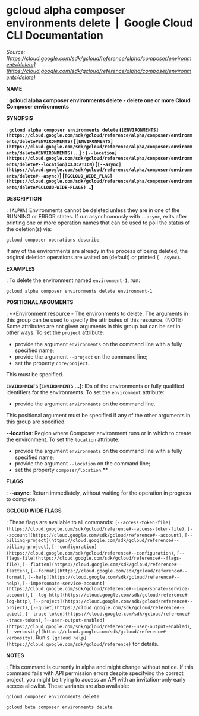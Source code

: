# gcloud alpha composer environments delete  |  Google Cloud CLI Documentation

*Source: [https://cloud.google.com/sdk/gcloud/reference/alpha/composer/environments/delete](https://cloud.google.com/sdk/gcloud/reference/alpha/composer/environments/delete)*

**NAME**

: **gcloud alpha composer environments delete - delete one or more Cloud Composer environments**

**SYNOPSIS**

: **`gcloud alpha composer environments delete` (`[ENVIRONMENTS](https://cloud.google.com/sdk/gcloud/reference/alpha/composer/environments/delete#ENVIRONMENTS)` [`[ENVIRONMENTS](https://cloud.google.com/sdk/gcloud/reference/alpha/composer/environments/delete#ENVIRONMENTS)` …] : `[--location](https://cloud.google.com/sdk/gcloud/reference/alpha/composer/environments/delete#--location)`=`LOCATION`) [`[--async](https://cloud.google.com/sdk/gcloud/reference/alpha/composer/environments/delete#--async)`] [`[GCLOUD_WIDE_FLAG](https://cloud.google.com/sdk/gcloud/reference/alpha/composer/environments/delete#GCLOUD-WIDE-FLAGS) …`]**

**DESCRIPTION**

: `(ALPHA)` Environments cannot be deleted unless they are in one of
the RUNNING or ERROR states. If run asynchronously with `--async`,
exits after printing one or more operation names that can be used to poll the
status of the deletion(s) via:

```
gcloud composer operations describe
```

If any of the environments are already in the process of being deleted, the
original deletion operations are waited on (default) or printed
(`--async`).

**EXAMPLES**

: To delete the environment named
``environment-1``, run:

```
gcloud alpha composer environments delete environment-1
```

**POSITIONAL ARGUMENTS**

: **Environment resource - The environments to delete. The arguments in this group
can be used to specify the attributes of this resource. (NOTE) Some attributes
are not given arguments in this group but can be set in other ways.
To set the `project` attribute:

- provide the argument `environments` on the command line with a fully
specified name;
- provide the argument `--project` on the command line;
- set the property `core/project`.

This must be specified.

**`ENVIRONMENTS` [`ENVIRONMENTS` …]**:
IDs of the environments or fully qualified identifiers for the environments.
To set the `environment` attribute:

- provide the argument `environments` on the command line.

This positional argument must be specified if any of the other arguments in this
group are specified.

**--location**:
Region where Composer environment runs or in which to create the environment.
To set the `location` attribute:

- provide the argument `environments` on the command line with a fully
specified name;
- provide the argument `--location` on the command line;
- set the property `composer/location`.**

**FLAGS**

: **--async**:
Return immediately, without waiting for the operation in progress to complete.

**GCLOUD WIDE FLAGS**

: These flags are available to all commands: `[--access-token-file](https://cloud.google.com/sdk/gcloud/reference#--access-token-file)`,
`[--account](https://cloud.google.com/sdk/gcloud/reference#--account)`, `[--billing-project](https://cloud.google.com/sdk/gcloud/reference#--billing-project)`,
`[--configuration](https://cloud.google.com/sdk/gcloud/reference#--configuration)`,
`[--flags-file](https://cloud.google.com/sdk/gcloud/reference#--flags-file)`,
`[--flatten](https://cloud.google.com/sdk/gcloud/reference#--flatten)`, `[--format](https://cloud.google.com/sdk/gcloud/reference#--format)`, `[--help](https://cloud.google.com/sdk/gcloud/reference#--help)`, `[--impersonate-service-account](https://cloud.google.com/sdk/gcloud/reference#--impersonate-service-account)`,
`[--log-http](https://cloud.google.com/sdk/gcloud/reference#--log-http)`,
`[--project](https://cloud.google.com/sdk/gcloud/reference#--project)`, `[--quiet](https://cloud.google.com/sdk/gcloud/reference#--quiet)`, `[--trace-token](https://cloud.google.com/sdk/gcloud/reference#--trace-token)`, `[--user-output-enabled](https://cloud.google.com/sdk/gcloud/reference#--user-output-enabled)`,
`[--verbosity](https://cloud.google.com/sdk/gcloud/reference#--verbosity)`.
Run `$ [gcloud help](https://cloud.google.com/sdk/gcloud/reference)` for details.

**NOTES**

: This command is currently in alpha and might change without notice. If this
command fails with API permission errors despite specifying the correct project,
you might be trying to access an API with an invitation-only early access
allowlist. These variants are also available:

```
gcloud composer environments delete
```

```
gcloud beta composer environments delete
```